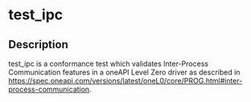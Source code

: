# test_ipc

## Description
test_ipc is a conformance test which validates Inter-Process Communication features in a oneAPI Level Zero driver as described in https://spec.oneapi.com/versions/latest/oneL0/core/PROG.html#inter-process-communication.
